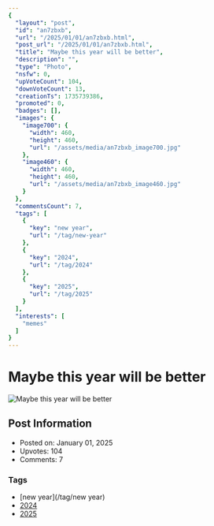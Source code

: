 ```yaml
---
{
  "layout": "post",
  "id": "an7zbxb",
  "url": "/2025/01/01/an7zbxb.html",
  "post_url": "/2025/01/01/an7zbxb.html",
  "title": "Maybe this year will be better",
  "description": "",
  "type": "Photo",
  "nsfw": 0,
  "upVoteCount": 104,
  "downVoteCount": 13,
  "creationTs": 1735739386,
  "promoted": 0,
  "badges": [],
  "images": {
    "image700": {
      "width": 460,
      "height": 460,
      "url": "/assets/media/an7zbxb_image700.jpg"
    },
    "image460": {
      "width": 460,
      "height": 460,
      "url": "/assets/media/an7zbxb_image460.jpg"
    }
  },
  "commentsCount": 7,
  "tags": [
    {
      "key": "new year",
      "url": "/tag/new-year"
    },
    {
      "key": "2024",
      "url": "/tag/2024"
    },
    {
      "key": "2025",
      "url": "/tag/2025"
    }
  ],
  "interests": [
    "memes"
  ]
}
---
```


# Maybe this year will be better

![Maybe this year will be better](/assets/media/an7zbxb_image700.jpg)

## Post Information

- Posted on: January 01, 2025
- Upvotes: 104
- Comments: 7

### Tags

- [new year](/tag/new year)
- [2024](/tag/2024)
- [2025](/tag/2025)
